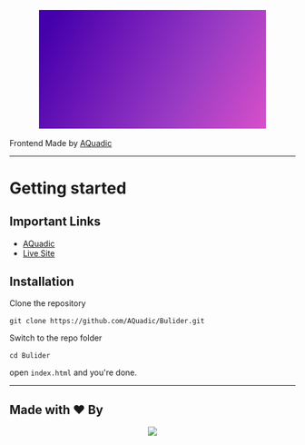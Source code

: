 <p align="center"><a href="https://aquadic.github.io/Bulider" target="_blank"><img src="./images/back2.webp" width="400"></a></p>

Frontend Made by [AQuadic](https://aquadic.com)

----------

# Getting started

## Important Links

- [AQuadic](https://aquadic.com)
- [Live Site](https://aquadic.github.io/Bulider)

## Installation

Clone the repository

    git clone https://github.com/AQuadic/Bulider.git

Switch to the repo folder

    cd Bulider

open `index.html` and you're done.

----------

## Made with ♥ By

<p align="center"><a href="https://AQuadic.com" target="_blank"><img src="https://AQuadic.com/img/logo.svg" width="200"></a></p>
